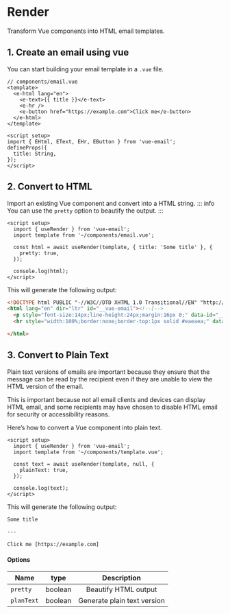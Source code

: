 # Render
Transform Vue components into HTML email templates.

## 1. Create an email using vue
You can start building your email template in a `.vue` file.

```vue
// components/email.vue
<template>
  <e-html lang="en">
    <e-text>{{ title }}</e-text>
    <e-hr />
    <e-button href="https://example.com">Click me</e-button>
  </e-html>
</template>

<script setup>
import { EHtml, EText, EHr, EButton } from 'vue-email';
defineProps({
  title: String,
});
</script>
```

## 2. Convert to HTML
Import an existing Vue component and convert into a HTML string.
::: info
You can use the `pretty` option to beautify the output.
:::

```vue
<script setup>
  import { useRender } from 'vue-email';
  import template from '~/components/email.vue';

  const html = await useRender(template, { title: 'Some title' }, {
    pretty: true,
  });

  console.log(html);
</script>
```

This will generate the following output:

```html
<!DOCTYPE html PUBLIC "-//W3C//DTD XHTML 1.0 Transitional//EN" "http://www.w3.org/TR/xhtml1/DTD/xhtml1-transitional.dtd">
<html lang="en" dir="ltr" id="__vue-email"><!--[-->
  <p style="font-size:14px;line-height:24px;margin:16px 0;" data-id="__vue-email-text"><!--[--><!--]--></p>
  <hr style="width:100%;border:none;border-top:1px solid #eaeaea;" data-id="__vue-email-hr"><a href="https://example.com" target="_blank" px="0" py="0" style="p-x:0;p-y:0;line-height:100%;text-decoration:none;display:inline-block;max-width:100%;padding:0px 0px;" data-id="__vue-email-button"><span><!--[if mso]><i style="letter-spacing: 0px;mso-font-width:-100%;mso-text-raise:0" hidden>&nbsp;</i><![endif]--></span><span style="p-x:0;p-y:0;max-width:100%;display:inline-block;line-height:120%;text-decoration:none;text-transform:none;mso-padding-alt:0px;mso-text-raise:0;"><!--[-->Click me<!--]--></span><span><!--[if mso]><i style="letter-spacing: 0px;mso-font-width:-100%" hidden>&nbsp;</i><![endif]--></span></a><!--]-->

</html>
```



## 3. Convert to Plain Text
Plain text versions of emails are important because they ensure that the message can be read by the recipient even if they are unable to view the HTML version of the email.

This is important because not all email clients and devices can display HTML email, and some recipients may have chosen to disable HTML email for security or accessibility reasons.

Here’s how to convert a Vue component into plain text.

```vue
<script setup>
  import { useRender } from 'vue-email';
  import template from '~/components/template.vue';

  const text = await useRender(template, null, {
    plainText: true,
  });

  console.log(text);
</script>
```

This will generate the following output:

```txt
Some title

---

Click me [https://example.com]
```


#### Options

| Name       |  type   |         Description        |
| ----       | :----:  |  :-----------------------: |
| `pretty`   | boolean |  Beautify HTML output      |
| `planText` | boolean |  Generate plain text version |

